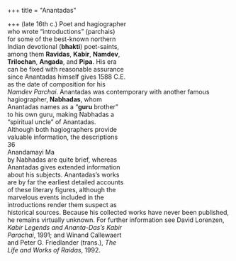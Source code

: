 +++
title = "Anantadas"

+++
(late 16th c.) Poet and hagiographer  
who wrote “introductions” (parchais)  
for some of the best-known northern  
Indian devotional (**bhakti**) poet-saints,  
among them **Ravidas**, **Kabir**, **Namdev**,  
**Trilochan**, **Angada**, and **Pipa**. His era  
can be fixed with reasonable assurance  
since Anantadas himself gives 1588 C.E.  
as the date of composition for his  
*Namdev Parchai*. Anantadas was contemporary with another famous  
hagiographer, **Nabhadas**, whom  
Anantadas names as a “**guru** brother”  
to his own guru, making Nabhadas a  
“spiritual uncle” of Anantadas.  
Although both hagiographers provide  
valuable information, the descriptions  
36  
Anandamayi Ma  
by Nabhadas are quite brief, whereas  
Anantadas gives extended information  
about his subjects. Anantadas’s works  
are by far the earliest detailed accounts  
of these literary figures, although the  
marvelous events included in the  
introductions render them suspect as  
historical sources. Because his collected works have never been published,  
he remains virtually unknown. For further information see David Lorenzen,  
*Kabir Legends and Ananta-Das’s Kabir*  
*Parachai*, 1991; and Winand Callewaert  
and Peter G. Friedlander (trans.), *The*  
*Life and Works of Raidas*, 1992.
